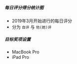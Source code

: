 ##### 每日评分得分统计图

  * 2019年3月开始进行的每日评分
  * 分为 `自评` 与 `他(她)评`

##### 目标奖项设置
  * MacBook Pro
  * iPad Pro
